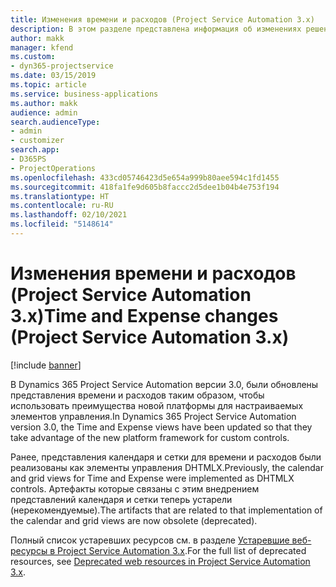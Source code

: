 ```yaml
---
title: Изменения времени и расходов (Project Service Automation 3.x)
description: В этом разделе представлена информация об изменениях решения для времени и расхода.
author: makk
manager: kfend
ms.custom:
- dyn365-projectservice
ms.date: 03/15/2019
ms.topic: article
ms.service: business-applications
ms.author: makk
audience: admin
search.audienceType:
- admin
- customizer
search.app:
- D365PS
- ProjectOperations
ms.openlocfilehash: 433cd05746423d5e654a999b80aee594c1fd1455
ms.sourcegitcommit: 418fa1fe9d605b8faccc2d5dee1b04b4e753f194
ms.translationtype: HT
ms.contentlocale: ru-RU
ms.lasthandoff: 02/10/2021
ms.locfileid: "5148614"
---
```

# <a name="time-and-expense-changes-project-service-automation-3x"></a><span data-ttu-id="d97cf-103">Изменения времени и расходов (Project Service Automation 3.x)</span><span class="sxs-lookup"><span data-stu-id="d97cf-103">Time and Expense changes (Project Service Automation 3.x)</span></span>

[!include [banner](../../includes/psa-now-project-operations.md)]

<span data-ttu-id="d97cf-104">В Dynamics 365 Project Service Automation версии 3.0, были обновлены представления времени и расходов таким образом, чтобы использовать преимущества новой платформы для настраиваемых элементов управления.</span><span class="sxs-lookup"><span data-stu-id="d97cf-104">In Dynamics 365 Project Service Automation version 3.0, the Time and Expense views have been updated so that they take advantage of the new platform framework for custom controls.</span></span>

<span data-ttu-id="d97cf-105">Ранее, представления календаря и сетки для времени и расходов были реализованы как элементы управления DHTMLX.</span><span class="sxs-lookup"><span data-stu-id="d97cf-105">Previously, the calendar and grid views for Time and Expense were implemented as DHTMLX controls.</span></span> <span data-ttu-id="d97cf-106">Артефакты которые связаны с этим внедрением представлений календаря и сетки теперь устарели (нерекомендуемые).</span><span class="sxs-lookup"><span data-stu-id="d97cf-106">The artifacts that are related to that implementation of the calendar and grid views are now obsolete (deprecated).</span></span>

<span data-ttu-id="d97cf-107">Полный список устаревших ресурсов см. в разделе [Устаревшие веб-ресурсы в Project Service Automation 3.x](web-resources-deprecated-v3.x.md).</span><span class="sxs-lookup"><span data-stu-id="d97cf-107">For the full list of deprecated resources, see [Deprecated web resources in Project Service Automation 3.x](web-resources-deprecated-v3.x.md).</span></span>
